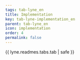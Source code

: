 ```yaml
---
tags: tab-lyne_en
title: Implementation
key: tab-lyne-implementation_en
parent: tab-lyne_en
icon: implementation
order: 4
permalink: false  
---
```

{{ lyne.readmes.tabs.tab | safe }}



